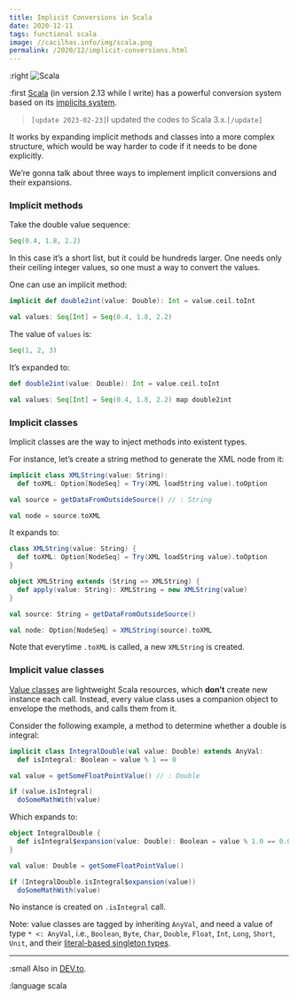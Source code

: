```yaml
---
title: Implicit Conversions in Scala
date: 2020-12-11
tags: functional scala
image: //cacilhas.info/img/scala.png
permalink: /2020/12/implicit-conversions.html
---
```

[image]: {{{image}}}
[DEV.to]: https://dev.to/cacilhas/implicit-conversions-in-scala-4dgb
[implicits system]: https://www.scala-lang.org/files/archive/spec/2.13/07-implicits.html
[Scala]: https://www.scala-lang.org/
[literal-based singleton types]: https://docs.scala-lang.org/sips/42.type.html
[Value classes]: https://docs.scala-lang.org/overviews/core/value-classes.html

:right ![Scala][image]

:first [Scala][] (in version 2.13 while I write) has a powerful conversion
system based on its [implicits system][].

> `[update 2023-02-23]`I updated the codes to Scala 3.x.`[/update]`

It works by expanding implicit methods and classes into a more complex
structure, which would be way harder to code if it needs to be done explicitly.

We’re gonna talk about three ways to implement implicit conversions and their
expansions.

### Implicit methods

Take the double value sequence:

```scala
Seq(0.4, 1.8, 2.2)
```

In this case it’s a short list, but it could be hundreds larger. One needs only
their ceiling integer values, so one must a way to convert the values.

One can use an implicit method:

```scala
implicit def double2int(value: Double): Int = value.ceil.toInt

val values: Seq[Int] = Seq(0.4, 1.8, 2.2)
```

The value of `values` is:

```scala
Seq(1, 2, 3)
```

It’s expanded to:

```scala
def double2int(value: Double): Int = value.ceil.toInt

val values: Seq[Int] = Seq(0.4, 1.8, 2.2) map double2int
```

### Implicit classes

Implicit classes are the way to inject methods into existent types.

For instance, let’s create a string method to generate the XML node from it:

```scala
implicit class XMLString(value: String):
  def toXML: Option[NodeSeq] = Try(XML loadString value).toOption

val source = getDataFromOutsideSource() // : String

val node = source.toXML
```

It expands to:

```scala
class XMLString(value: String) {
  def toXML: Option[NodeSeq] = Try(XML loadString value).toOption
}

object XMLString extends (String => XMLString) {
  def apply(value: String): XMLString = new XMLString(value)
}

val source: String = getDataFromOutsideSource()

val node: Option[NodeSeq] = XMLString(source).toXML
```

Note that everytime `.toXML` is called, a new `XMLString` is created.

### Implicit value classes

[Value classes][] are lightweight Scala resources, which **don’t** create new
instance each call. Instead, every value class uses a companion object to
envelope the methods, and calls them from it.

Consider the following example, a method to determine whether a double is
integral:

```scala
implicit class IntegralDouble(val value: Double) extends AnyVal:
  def isIntegral: Boolean = value % 1 == 0

val value = getSomeFloatPointValue() // : Double

if (value.isIntegral)
  doSomeMathWith(value)
```

Which expands to:

```scala
object IntegralDouble {
  def isIntegral$expansion(value: Double): Boolean = value % 1.0 == 0.0
}

val value: Double = getSomeFloatPointValue()

if (IntegralDouble.isIntegral$expansion(value))
  doSomeMathWith(value)
```

No instance is created on `.isIntegral` call.

Note: value classes are tagged by inheriting `AnyVal`, and need a value of type
`* <: AnyVal`, i.e., `Boolean`, `Byte`, `Char`, `Double`, `Float`, `Int`,
`Long`, `Short`, `Unit`, and their [literal-based singleton types][].

-----

:small Also in [DEV.to][].

:language scala
